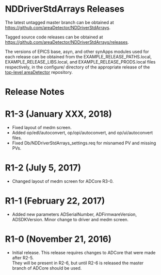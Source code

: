 NDDriverStdArrays Releases
==========================

The latest untagged master branch can be obtained at
https://github.com/areaDetector/NDDriverStdArrays.

Tagged source code releases can be obtained at 
https://github.com/areaDetector/NDDriverStdArrays/releases.

The versions of EPICS base, asyn, and other synApps modules used for each release can be obtained from 
the EXAMPLE_RELEASE_PATHS.local, EXAMPLE_RELEASE_LIBS.local, and EXAMPLE_RELEASE_PRODS.local
files respectively, in the configure/ directory of the appropriate release of the 
[top-level areaDetector](https://github.com/areaDetector/areaDetector) repository.


Release Notes
=============

R1-3 (January XXX, 2018)
====================
* Fixed layout of medm screen.
* Added op/edl/autoconvert, op/opi/autoconvert, and op/ui/autoconvert files.
* Fixed Db/NDDriverStdArrays_settings.req for misnamed PV and missing PVs.

R1-2 (July 5, 2017)
====================
* Changed layout of medm screen for ADCore R3-0.


R1-1 (February 22, 2017)
====================
* Added new parameters ADSerialNumber, ADFirmwareVersion, ADSDKVersion. Minor change to
  driver and medm screen.


R1-0 (November 21, 2016)
====================
* Initial release. This release requires changes to ADCore that were made after R2-5.  
  They will be present in R2-6, but until R2-6 is released the master branch of ADCore should be used.

